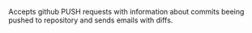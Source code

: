 Accepts github PUSH requests with information about commits beeing pushed to repository and sends emails with diffs.